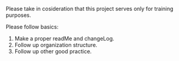 Please take in cosideration that this project serves only for training purposes.

Please follow basics:
  1. Make a proper readMe and changeLog.
  2. Follow up organization structure.
  3. Follow up other good practice.
